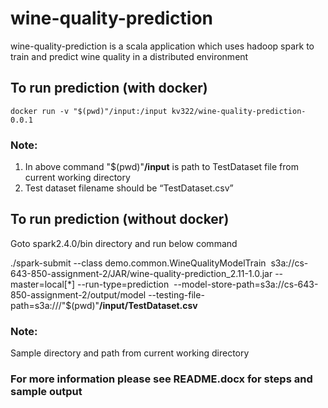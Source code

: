 # wine-quality-prediction
wine-quality-prediction is a scala application which uses hadoop spark to train and predict wine quality in a distributed environment

## To run prediction (with docker)
`docker run -v "$(pwd)"/input:/input kv322/wine-quality-prediction-0.0.1`

### Note:
1. In above command "$(pwd)"**/input** is path to TestDataset file from current working directory
2. Test dataset filename should be “TestDataset.csv”

## To run prediction (without docker)

Goto spark2.4.0/bin directory and run below command

./spark-submit --class demo.common.WineQualityModelTrain  s3a://cs-643-850-assignment-2/JAR/wine-quality-prediction_2.11-1.0.jar --master=local[*] --run-type=prediction 
--model-store-path=s3a://cs-643-850-assignment-2/output/model --testing-file-path=s3a:///"$(pwd)"**/input/TestDataset.csv**

### Note:
Sample directory and path from current working directory

### For more information please see README.docx for steps and sample output
